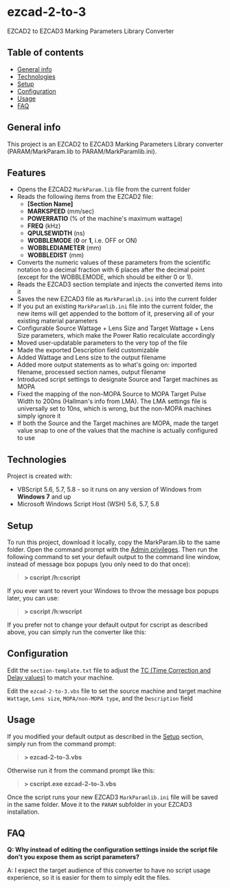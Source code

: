 # ezcad-2-to-3
EZCAD2 to EZCAD3 Marking Parameters Library Converter


## Table of contents
* [General info](#general-info)
* [Technologies](#technologies)
* [Setup](#setup)
* [Configuration](#configuration)
* [Usage](#usage)
* [FAQ](#faq)

## General info
This project is an EZCAD2 to EZCAD3 Marking Parameters Library converter (PARAM/MarkParam.lib to PARAM/MarkParamlib.ini).

## Features
* Opens the EZCAD2 `MarkParam.lib` file from the current folder
* Reads the following items from the EZCAD2 file:
  * **[Section Name]**
  * **MARKSPEED** (mm/sec)
  * **POWERRATIO** (% of the machine's maximum wattage)
  * **FREQ** (kHz)
  * **QPULSEWIDTH** (ns)
  * **WOBBLEMODE** (**0** or **1**, i.e. OFF or ON)
  * **WOBBLEDIAMETER** (mm)
  * **WOBBLEDIST** (mm)
* Converts the numeric values of these parameters from the scientific notation to a decimal fraction with 6 places after the decimal point (except for the WOBBLEMODE, which should be either 0 or 1).
* Reads the EZCAD3 section template and injects the converted items into it
* Saves the new EZCAD3 file as `MarkParamlib.ini` into the current folder
* If you put an existing `MarkParamlib.ini` file into the current folder, the new items will get appended to the bottom of it, preserving all of your existing material parameters
* Configurable Source Wattage + Lens Size and Target Wattage + Lens Size parameters, which make the Power Ratio recalculate accordingly
* Moved user-updatable parameters to the very top of the file
* Made the exported Description field customizable
* Added Wattage and Lens size to the output filename
* Added more output statements as to what's going on: imported filename, processed section names, output filename
* Introduced script settings to designate Source and Target machines as MOPA
* Fixed the mapping of the non-MOPA Source to MOPA Target Pulse Width to 200ns (Hallman's info from LMA). The LMA settings file is universally set to 10ns, which is wrong, but the non-MOPA machines simply ignore it
* If both the Source and the Target machines are MOPA, made the target value snap to one of the values that the machine is actually configured to use

## Technologies
Project is created with:
* VBScript 5.6, 5.7, 5.8 - so it runs on any version of Windows from **Windows 7** and up
* Microsoft Windows Script Host (WSH) 5.6, 5.7, 5.8
	
## Setup
To run this project, download it locally, copy the MarkParam.lib to the same folder. Open the command prompt with the [Admin privileges](https://blog.techinline.com/2019/08/14/run-command-prompt-as-administrator-windows-10/). Then run the following command to set your default output to the command line window, instead of message box popups (you only need to do that once):

> **\> cscript /h:cscript**

If you ever want to revert your Windows to throw the message box popups later, you can use:

> **\> cscript /h:wscript**

If you prefer not to change your default output for cscript as described above, you can simply run the converter like this:

## Configuration
Edit the `section-template.txt` file to adjust the [TC (Time Correction and Delay values)](https://www.youtube.com/watch?v=gFvbrNnvijo) to match your machine.  

Edit the `ezcad-2-to-3.vbs` file to set the source machine and target machine `Wattage`, `Lens size`, `MOPA/non-MOPA type`, and the `Description` field

## Usage

If you modified your default output as described in the [Setup](#setup) section, simply run from the command prompt:
> **\> ezcad-2-to-3.vbs**

Otherwise run it from the command prompt like this:

> **\> cscript.exe ezcad-2-to-3.vbs**


Once the script runs your new EZCAD3 `MarkParamlib.ini` file will be saved in the same folder. Move it to the `PARAM` subfolder in your EZCAD3 installation.

## FAQ
**Q: Why instead of editing the configuration settings inside the script file don't you expose them as script parameters?**  

A: I expect the target audience of this converter to have no script usage experience, so it is easier for them to simply edit the files.
